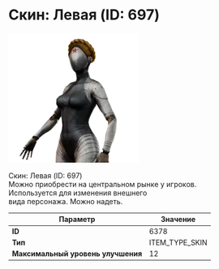 # Скин: Левая (ID: 697)

![Item Image](../img/6378.webp?raw=true)

Скин: Левая (ID: 697)<br>Можно приобрести на центральном рынке у игроков.<br>Используется для изменения внешнего<br>вида персонажа. Можно надеть.


| Параметр | Значение |
|----------|----------|
| **ID** | 6378 |
| **Тип** | ITEM_TYPE_SKIN |
| **Максимальный уровень улучшения** | 12 |

